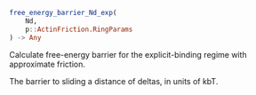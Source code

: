 ```julia
free_energy_barrier_Nd_exp(
    Nd,
    p::ActinFriction.RingParams
) -> Any

```

Calculate free-energy barrier for the explicit-binding regime with approximate friction.

The barrier to sliding a distance of deltas, in units of kbT.
